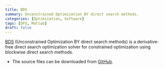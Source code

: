 ```yaml
---
title: BDS
summary: Unconstrained Optimization BY direct search methods.
categories: [Optimization, Software]
tags: [DFO, Matlab]
draft: false
---
```


[BDS](https://github.com/blockwise-direct-search/bds) (Unconstrained Optimization BY direct search methods) is a derivative-free direct search optimization solver for constrained optimization using blockwise direct search methods.

- The source files can be downloaded from [GitHub](https://github.com/blockwise-direct-search/bds).
